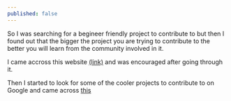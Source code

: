 ```yaml
---
published: false
---
```

So I was searching for a begineer friendly project to contribute to but then I found out that the bigger the project you are trying to contribute to the better you will learn from the community involved in it.

I came accross this website [(link)](https://opensource.guide/how-to-contribute/#finding-a-project-to-contribute-to) and was encouraged after going through it.

Then I started to look for some of the cooler projects to contribute to on Google and came across [this](https://www.upgrad.com/blog/open-source-repositories-github/)

